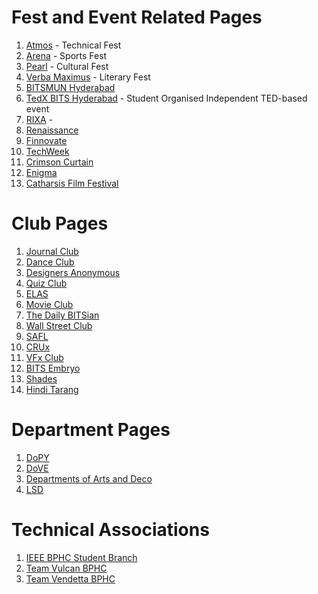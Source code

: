 <!-- TITLE: List of BITS Hyderabad Related Facebook Pages -->
# Fest and Event Related Pages
1. [Atmos](https://www.facebook.com/bits.atmos/) - Technical Fest
2.  [Arena](https://www.facebook.com/bits.arena/) - Sports Fest
3.  [Pearl](https://www.facebook.com/bitspearl/) - Cultural Fest
4.  [Verba Maximus](https://www.facebook.com/verbamaximus/) - Literary Fest
5.  [BITSMUN Hyderabad](https://www.facebook.com/bitsmun.hyd/)
6.  [TedX BITS Hyderabad](https://www.facebook.com/TEDxBITSHyderabad/) - Student Organised Independent TED-based event
6.  [RIXA](https://www.facebook.com/RIXA.BPHC/) - 
7.  [Renaissance](https://www.facebook.com/Renaissancebphc/)
8.  [Finnovate](https://www.facebook.com/bits.finnovate/)
9.  [TechWeek](https://www.facebook.com/techweekBPHC/)
10. [Crimson Curtain](https://www.facebook.com/dramaticsatbphc/)
11. [Enigma](https://www.facebook.com/bits.enigma/)
12. [Catharsis Film Festival](https://www.facebook.com/catharsisfilmfestival/)

# Club Pages
1. [Journal Club](https://www.facebook.com/JournalClubBPHC/)
2. [Dance Club](https://www.facebook.com/thedanceclubbphc/)
3. [Designers Anonymous](https://www.facebook.com/designclubbphc/)
4. [Quiz Club](https://www.facebook.com/QuizClubBPHC/)
5. [ELAS](https://www.facebook.com/ELASatBPHC/)
6. [Movie Club](https://www.facebook.com/themovieclub.bphc/)
7. [The Daily BITSian](https://www.facebook.com/thedailybitsian/)
8. [Wall Street Club](https://www.facebook.com/WST.BPHC/)
9. [SAFL](https://www.facebook.com/langbphc/)
10. [CRUx](https://www.facebook.com/cruxbphc/)
11. [VFx Club](https://www.facebook.com/club.vfx/)
12. [BITS Embryo](https://www.facebook.com/BITSEmbryoHyd/)
13. [Shades](https://www.facebook.com/Shades.BPHC/)
14. [Hindi Tarang](https://www.facebook.com/hinditarang/)

# Department Pages
1. [DoPY](https://www.facebook.com/DoPY.BPHC/)
2. [DoVE](https://www.facebook.com/dovebitshyd/)
3. [Departments of Arts and Deco](https://www.facebook.com/artsndecobphc/)
4. [LSD](https://www.facebook.com/LSD.bphc/)

# Technical Associations
1. [IEEE BPHC Student Branch](https://www.facebook.com/IEEEBPHC)
2. [Team Vulcan BPHC](https://www.facebook.com/teamvulcanbphc/)
3. [Team Vendetta BPHC](https://www.facebook.com/TeamVendettaBPHC/)